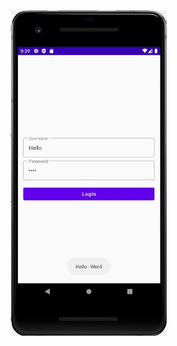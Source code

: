 <img src="https://raw.githubusercontent.com/muhammedazman/AndroidStudioBootcamp/main/ConstraitLayoutProject/Screenshot.jpg" alt="Constrait Layout Screenshot" width="250">
